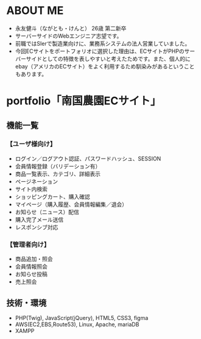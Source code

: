 # ABOUT ME
 + 永友健斗（ながとも・けんと） 26歳 第二新卒
 + サーバーサイドのWebエンジニア志望です。
 + 前職ではSIerで製造業向けに、業務系システムの法人営業していました。
 + 今回ECサイトをポートフォリオに選択した理由は、ECサイトがPHPのサーバーサイドとしての特徴を表しやすいと考えたためです。また、個人的にebay（アメリカのECサイト）をよく利用するため馴染みがあるということもあります。

# portfolio「南国農園ECサイト」
##  機能一覧
### 【ユーザ様向け】
 + ログイン／ログアウト認証、パスワードハッシュ、SESSION
 + 会員情報登録（バリデーション有）
 + 商品一覧表示、カテゴリ、詳細表示
 + ページネーション
 + サイト内検索
 + ショッピングカート、購入確認
 + マイページ（購入履歴、会員情報編集／退会）
 + お知らせ（ニュース）配信
 + 購入完了メール送信
 + レスポンシブ対応

### 【管理者向け】
 + 商品追加・照会
 + 会員情報照会
 + お知らせ投稿
 + 売上照会

## 技術・環境
 + PHP(Twig), JavaScript(jQuery), HTML5, CSS3, figma
 + AWS(EC2,EBS,Route53), Linux, Apache, mariaDB
 + XAMPP

